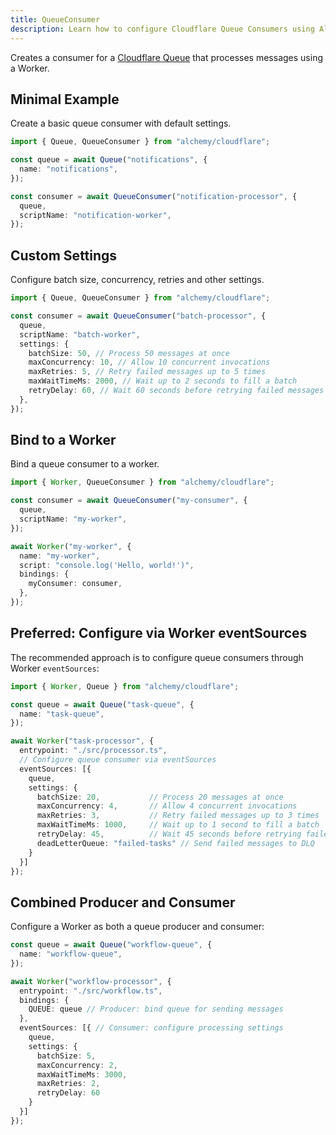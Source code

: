 ```yaml
---
title: QueueConsumer
description: Learn how to configure Cloudflare Queue Consumers using Alchemy to process messages from your Cloudflare Queues.
---
```


Creates a consumer for a [Cloudflare Queue](https://developers.cloudflare.com/queues/platform/consumers/) that processes messages using a Worker.

## Minimal Example

Create a basic queue consumer with default settings.

```ts
import { Queue, QueueConsumer } from "alchemy/cloudflare";

const queue = await Queue("notifications", {
  name: "notifications",
});

const consumer = await QueueConsumer("notification-processor", {
  queue,
  scriptName: "notification-worker",
});
```

## Custom Settings

Configure batch size, concurrency, retries and other settings.

```ts
import { Queue, QueueConsumer } from "alchemy/cloudflare";

const consumer = await QueueConsumer("batch-processor", {
  queue,
  scriptName: "batch-worker",
  settings: {
    batchSize: 50, // Process 50 messages at once
    maxConcurrency: 10, // Allow 10 concurrent invocations
    maxRetries: 5, // Retry failed messages up to 5 times
    maxWaitTimeMs: 2000, // Wait up to 2 seconds to fill a batch
    retryDelay: 60, // Wait 60 seconds before retrying failed messages
  },
});
```

## Bind to a Worker

Bind a queue consumer to a worker.

```ts
import { Worker, QueueConsumer } from "alchemy/cloudflare";

const consumer = await QueueConsumer("my-consumer", {
  queue,
  scriptName: "my-worker",
});

await Worker("my-worker", {
  name: "my-worker",
  script: "console.log('Hello, world!')",
  bindings: {
    myConsumer: consumer,
  },
});
```

## Preferred: Configure via Worker eventSources

The recommended approach is to configure queue consumers through Worker `eventSources`:

```ts
import { Worker, Queue } from "alchemy/cloudflare";

const queue = await Queue("task-queue", {
  name: "task-queue",
});

await Worker("task-processor", {
  entrypoint: "./src/processor.ts",
  // Configure queue consumer via eventSources
  eventSources: [{
    queue,
    settings: {
      batchSize: 20,           // Process 20 messages at once
      maxConcurrency: 4,       // Allow 4 concurrent invocations
      maxRetries: 3,           // Retry failed messages up to 3 times
      maxWaitTimeMs: 1000,     // Wait up to 1 second to fill a batch
      retryDelay: 45,          // Wait 45 seconds before retrying failed messages
      deadLetterQueue: "failed-tasks" // Send failed messages to DLQ
    }
  }]
});
```

## Combined Producer and Consumer

Configure a Worker as both a queue producer and consumer:

```ts
const queue = await Queue("workflow-queue", {
  name: "workflow-queue",
});

await Worker("workflow-processor", {
  entrypoint: "./src/workflow.ts",
  bindings: {
    QUEUE: queue // Producer: bind queue for sending messages
  },
  eventSources: [{ // Consumer: configure processing settings
    queue,
    settings: {
      batchSize: 5,
      maxConcurrency: 2,
      maxWaitTimeMs: 3000,
      maxRetries: 2,
      retryDelay: 60
    }
  }]
});
```
